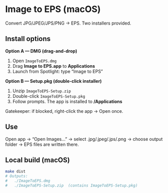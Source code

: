 # Image to EPS (macOS)

Convert JPG/JPEG/JPS/PNG → EPS. Two installers provided.

## Install options
**Option A — DMG (drag-and-drop)**
1. Open `ImageToEPS.dmg`
2. Drag **Image to EPS.app** to **Applications**
3. Launch from Spotlight: type “Image to EPS”

**Option B — Setup.pkg (double-click installer)**
1. Unzip `ImageToEPS-Setup.zip`
2. Double-click `ImageToEPS-Setup.pkg`
3. Follow prompts. The app is installed to **/Applications**

Gatekeeper: if blocked, right-click the app → Open once.

## Use
Open app → “Open Images…” → select .jpg/.jpeg/.jps/.png → choose output folder → EPS files are written there.

## Local build (macOS)
```bash
make dist
# Outputs:
#   ./ImageToEPS.dmg
#   ./ImageToEPS-Setup.zip  (contains ImageToEPS-Setup.pkg)
```
